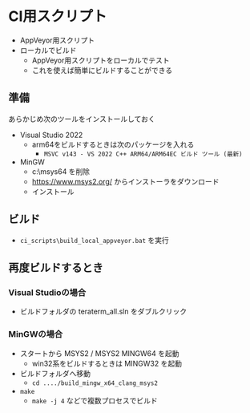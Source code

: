 ﻿# CI用スクリプト

- AppVeyor用スクリプト
- ローカルでビルド
  - AppVeyor用スクリプトをローカルでテスト
  - これを使えば簡単にビルドすることができる

## 準備

あらかじめ次のツールをインストールしておく

- Visual Studio 2022
  - arm64をビルドするときは次のパッケージを入れる
    - `MSVC v143 - VS 2022 C++ ARM64/ARM64EC ビルド ツール (最新)`
- MinGW
  - c:\msys64 を削除
  - https://www.msys2.org/ からインストーラをダウンロード
  - インストール

## ビルド

- `ci_scripts\build_local_appveyor.bat` を実行

## 再度ビルドするとき

### Visual Studioの場合

- ビルドフォルダの teraterm_all.sln をダブルクリック

### MinGWの場合

- スタートから MSYS2 / MSYS2 MINGW64 を起動
  - win32系をビルドするときは MINGW32 を起動
- ビルドフォルダへ移動
  - `cd ..../build_mingw_x64_clang_msys2`
- `make`
  - `make -j 4` などで複数プロセスでビルド
